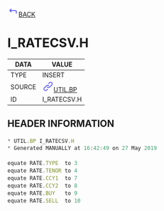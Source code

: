 <img src="../.resources/themes/unicons-line-6563ff/corner-up-left-alt.svg" alt="BACK" width="25" />[BACK](../DOCS/UTIL.BP.md)  
# I_RATECSV.H  
|DATA|VALUE|
| --- | --- |
|TYPE|INSERT|
|SOURCE|<img src="../.resources/themes/unicons-line-6563ff/link.svg" alt="UTIL.BP" width="25" />[UTIL.BP](../DOCS/UTIL.BP.md)|
|ID|I_RATECSV.H|
    
    
## HEADER INFORMATION  
```javascript
* UTIL.BP I_RATECSV.H
* Generated MANUALLY at 16:42:49 on 27 May 2019

equate RATE.TYPE  to 3
equate RATE.TENOR to 4
equate RATE.CCY1  to 7
equate RATE.CCY2  to 8
equate RATE.BUY   to 9
equate RATE.SELL  to 10
```
